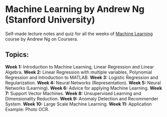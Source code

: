 # Machine Learning by Andrew Ng (Stanford University)

Self-made lecture notes and quiz for all the weeks of [Machine Learning](https://www.coursera.org/learn/machine-learning) course by Andrew Ng on Coursera.

## Topics:

**Week 1:** Introduction to Machine Learning, Linear Regression and Linear Algebra.
**Week 2:** Linear Regression with multiple variables, Polynomial Regression and Introduction to MATLAB.
**Week 3:** Logistic Regression and Regularization.
**Week 4:** Neural Networks (Representation).
**Week 5:** Neural Networks (Learning).
**Week 6:** Advice for applying Machine Learning.
**Week 7:** Support Vector Machines.
**Week 8:** Unsupervised Learning and Dimensionality Reduction.
**Week 9:** Anomaly Detection and Recommender System.
**Week 10:** Large Scale Machine Learning.
**Week 11:** Application Example: Photo OCR.
